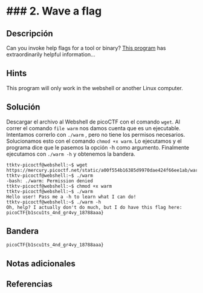 # ### 2. Wave a flag

## Descripción
Can you invoke help flags for a tool or binary? [This program](https://mercury.picoctf.net/static/a00f554b16385d9970dae424f66ee1ab/warm) has extraordinarily helpful information...

## Hints
This program will only work in the webshell or another Linux computer.

## Solución
Descargar el archivo al Webshell de picoCTF con el comando `wget`.
Al correr el comando `file warm` nos damos cuenta que es un ejecutable.
Intentamos correrlo con ``./warm`` , pero no tiene los permisos necesarios.
Solucionamos esto con el comando ``chmod +x warm``.
Lo ejecutamos y el programa dice que le pasemos la opción -h como argumento.
Finalmente ejecutamos con ``./warm -h`` y obtenemos la bandera.
```
ttktv-picoctf@webshell:~$ wget https://mercury.picoctf.net/static/a00f554b16385d9970dae424f66ee1ab/warm
ttktv-picoctf@webshell:~$ ./warm
-bash: ./warm: Permission denied
ttktv-picoctf@webshell:~$ chmod +x warm
ttktv-picoctf@webshell:~$ ./warm
Hello user! Pass me a -h to learn what I can do!
ttktv-picoctf@webshell:~$ ./warm -h
Oh, help? I actually don't do much, but I do have this flag here: picoCTF{b1scu1ts_4nd_gr4vy_18788aaa}
```

## Bandera 
```
picoCTF{b1scu1ts_4nd_gr4vy_18788aaa}
```

## Notas adicionales


## Referencias

